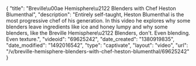 {
    "title": "Breville\u00ae Hemisphere\u2122 Blenders with Chef Heston Blumenthal",
    "description": "Entirely self-taught, Heston Blumenthal is the most progressive chef of his generation. In this video he explores why some blenders leave ingredients like ice and honey lumpy and why some blenders, like the Breville Hemisphere\u2122 Blenders, don't. Even blending. Even texture.",
    "videoid": "69625242",
    "date_created": "1380919835",
    "date_modified": "1492016542",
    "type": "captivate",
    "layout": "video",
    "url": "\/v\/breville-hemisphere-blenders-with-chef-heston-blumenthal\/69625242"
}